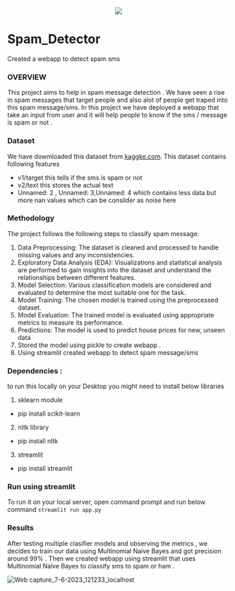 <div align='center'>
<img src="https://github.com/Sidharthaagasti31/Spam_Detector/assets/50338854/d47b535a-084f-428e-b0bf-562062244eed",alt='spam',height=70,width=70 >
</div>

# Spam_Detector
Created a webapp to detect spam sms

### OVERVIEW
This project aims to help in spam message detection . We have seen a rise in spam messages that target people and also alot of people get traped into this spam message/sms. In this project we have deployed a webapp that take an input from user and it will help people to know if the sms / message is spam or not .

### Dataset
We have dowmloaded this dataset from [kaggke.com](https://www.kaggle.com/datasets/uciml/sms-spam-collection-dataset). This dataset contains following features
- v1/target this tells if the sms is spam or not
- v2/text this stores the actual text
- Unnamed: 2 , Unnamed: 3,Unnamed: 4 which contains less data but more nan values which can be consilder as noise here

### Methodology

The project follows the following steps to classify spam message:
1. Data Preprocessing: The dataset is cleaned and processed to handle missing values and any inconsistencies.
2. Exploratory Data Analysis (EDA): Visualizations and statistical analysis are performed to gain insights into the dataset and understand the relationships between different features.
3. Model Selection: Various classification models are considered and evaluated to determine the most suitable one for the task.
4. Model Training: The chosen model is trained using the preprocessed dataset.
5. Model Evaluation: The trained model is evaluated using appropriate metrics to measure its performance.
6. Predictions: The model is used to predict house prices for new, unseen data
7. Stored the model using pickle to create webapp .
8. Using streamlit created webapp to detect spam message/sms

### Dependencies :
to run this locally on your Desktop you might need to install below libraries 
1. sklearn module
- pip install scikit-learn
2. nltk library
- pip install nltk
3. streamlit
- pip install streamlit

### Run using streamlit
To run it on your local server, open command prompt and run below command
`streamlit run app.py`

### Results
After testing multiple clasifier models and observing the metrics , we decides to train our data using Multinomial Naive Bayes and got precision around 99% . Then we created webapp using streamlit that uses Multinomial Naive Bayes to classify sms to spam or ham . 

![Web capture_7-6-2023_121233_localhost](https://github.com/Sidharthaagasti31/Spam_Detector/assets/50338854/d597d8ab-0a6f-4ca0-9873-abec8adbf229)



